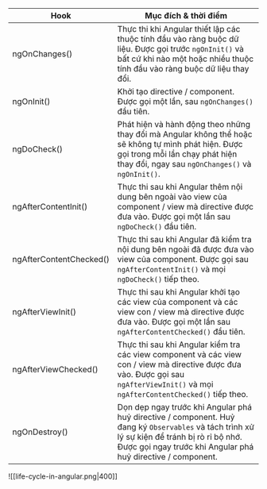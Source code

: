 Hook | Mục đích & thời điểm
------------ | ------------
ngOnChanges() | Thực thi khi Angular thiết lập các thuộc tính đầu vào ràng buộc dữ liệu. Được gọi trước `ngOnInit()` và bất cứ khi nào một hoặc nhiều thuộc tính đầu vào ràng buộc dữ liệu thay đổi.
ngOnInit() | Khởi tạo directive / component. Được gọi một lần, sau `ngOnChanges()` đầu tiên.
ngDoCheck()|Phát hiện và hành động theo những thay đổi mà Angular không thể hoặc sẽ không tự mình phát hiện. Được gọi trong mỗi lần chạy phát hiện thay đổi, ngay sau `ngOnChanges()` và `ngOnInit()`.
ngAfterContentInit()|Thực thi sau khi Angular thêm nội dung bên ngoài vào view của component / view mà directive được đưa vào. Được gọi một lần sau `ngDoCheck()` đầu tiên.
ngAfterContentChecked()|Thực thi sau khi Angular đã kiểm tra nội dung bên ngoài đã được đưa vào view của component. Được gọi sau `ngAfterContentInit()` và mọi `ngDoCheck()` tiếp theo.
ngAfterViewInit()|Thực thi sau khi Angular khởi tạo các view của component và các view con / view mà directive được đưa vào. Được gọi một lần sau `ngAfterContentChecked()` đầu tiên.
ngAfterViewChecked()|Thực thi sau khi Angular kiểm tra các view component và các view con / view mà directive được đưa vào. Được gọi sau `ngAfterViewInit()` và mọi `ngAfterContentChecked()` tiếp theo.
ngOnDestroy()|Dọn dẹp ngay trước khi Angular phá huỷ directive / component. Huỷ đang ký `Observables` và tách trình xử lý sự kiện để tránh bị rò rỉ bộ nhớ. Được gọi ngay trước khi Angular phá huỷ directive / component.


![[life-cycle-in-angular.png|400]]